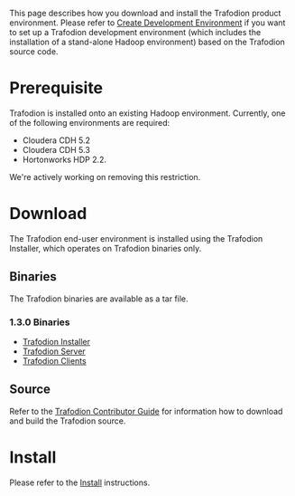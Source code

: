 <!--
  Licensed under the Apache License, Version 2.0 (the "License");
  you may not use this file except in compliance with the License.
  You may obtain a copy of the License at
 
      http://www.apache.org/licenses/LICENSE-2.0
 
  Unless required by applicable law or agreed to in writing, software
  distributed under the License is distributed on an "AS IS" BASIS,
  WITHOUT WARRANTIES OR CONDITIONS OF ANY KIND, either express or implied.
  See the License for the specific language governing permissions and
  limitations under the 
  License.
-->
This page describes how you download and install the Trafodion product environment.  Please refer to [Create Development Environment](create-dev-environment.html) if you want to set up a Trafodion development environment (which includes the installation of a stand-alone Hadoop environment) based on the Trafodion source code.

# Prerequisite
Trafodion is installed onto an existing Hadoop environment. Currently, one of the following environments are required:

* Cloudera CDH 5.2
* Cloudera CDH 5.3
* Hortonworks HDP 2.2.

We're actively working on removing this restriction.

# Download
The Trafodion end-user environment is installed using the Trafodion Installer, which operates on Trafodion binaries only.

## Binaries
The Trafodion binaries are available as a tar file. 

### 1.3.0 Binaries

* [Trafodion Installer](http://traf-builds.esgyn.com/downloads/trafodion/publish/release/1.3.0/apache-trafodion-installer-1.3.0-incubating-bin.tar.gz)
* [Trafodion Server](http://traf-builds.esgyn.com/downloads/trafodion/publish/release/1.3.0/apache-trafodion-1.3.0-incubating-bin.tar.gz)
* [Trafodion Clients](http://traf-builds.esgyn.com/downloads/trafodion/publish/release/1.3.0/apache-trafodion-clients-1.3.0-incubating-bin.tar.gz)

## Source
Refer to the [Trafodion Contributor Guide](https://cwiki.apache.org/confluence/display/TRAFODION/Trafodion+Contributor+Guide) for information how to download and build the Trafodion source.

# Install
Please refer to the [Install](install.html) instructions.



